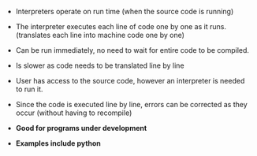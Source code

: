 - Interpreters operate on run time (when the source code is running)
- The interpreter executes each line of code one by one as it runs. (translates each line into machine code one by one)
- Can be run immediately, no need to wait for entire code to be compiled. 
- Is slower as code needs to be translated line by line
- User has access to the source code, however an interpreter is needed to run it. 
- Since the code is executed line by line, errors can be corrected as they occur (without having to recompile)


- **Good for programs under development**
- **Examples include python**